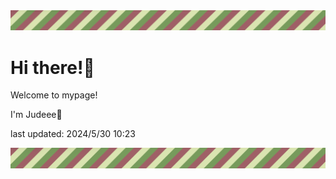 <!-- Header image -->
<img src="./pokemon/pokemon_14.png" width="1000">

# Hi there!👋

Welcome to mypage!

I'm Judeee🐷

last updated: 2024/5/30 10:23

<!-- Footer image -->
<img src="./pokemon/pokemon_14.png" width="1000">
